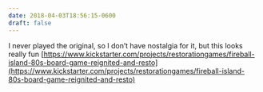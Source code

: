 ```yaml
---
date: 2018-04-03T18:56:15-0600
draft: false
---
```




I never played the original, so I don’t have nostalgia for it, but this looks really fun [https://www.kickstarter.com/projects/restorationgames/fireball-island-80s-board-game-reignited-and-resto](https://www.kickstarter.com/projects/restorationgames/fireball-island-80s-board-game-reignited-and-resto)



